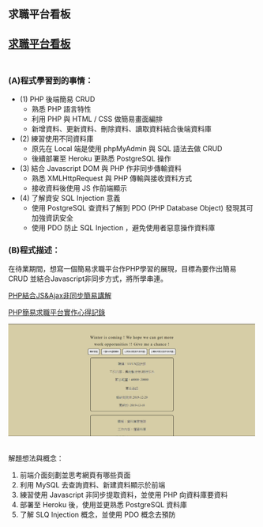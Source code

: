 ## 求職平台看板  <br/>
[求職平台看板](https://jamie-php.herokuapp.com/jobs_app/index.php)<br/><br/>
---
### (A)程式學習到的事情：
* (1) PHP 後端簡易 CRUD
  * 熟悉 PHP 語言特性
  * 利用 PHP 與 HTML / CSS 做簡易畫面編排
  * 新增資料、更新資料、刪除資料、讀取資料結合後端資料庫
* (2) 練習使用不同資料庫
  * 原先在 Local 端是使用 phpMyAdmin 與 SQL 語法去做 CRUD
  * 後續部署至 Heroku 更熟悉 PostgreSQL 操作
* (3) 結合 Javascript DOM 與 PHP 作非同步傳輸資料 
  * 熟悉 XMLHttpRequest 與 PHP 傳輸與接收資料方式 
  * 接收資料後使用 JS 作前端顯示
* (4) 了解資安 SQL Injection 意義
  * 使用 PostgreSQL 查資料了解到 PDO (PHP Database Object) 發現其可加強資訊安全
  * 使用 PDO 防止 SQL Injection ，避免使用者惡意操作資料庫

### (B)程式描述：
在待業期間，想寫一個簡易求職平台作PHP學習的展現，目標為要作出簡易 CRUD 並結合Javascript非同步方式，將所學串連。

[PHP結合JS&Ajax非同步簡易講解](https://www.youtube.com/watch?v=re8XqEhlviw)

[PHP簡易求職平台實作心得記錄](https://reurl.cc/M7xqxv)


<img src="./jobs.png" alt="簡易求職平台" title="width=400" width="500" />
<br/><br/>


解題想法與概念：
1. 前端介面刻劃並思考網頁有哪些頁面
2. 利用 MySQL 去查詢資料、新建資料顯示於前端
3. 練習使用 Javascript 非同步提取資料，並使用 PHP 向資料庫要資料
4. 部署至 Heroku 後，使用並更熟悉 PostgreSQL 資料庫
5. 了解 SLQ Injection 概念，並使用 PDO 概念去預防